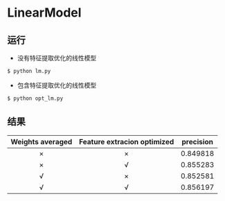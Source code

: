 # LinearModel

## 运行

* 没有特征提取优化的线性模型

```sh
$ python lm.py
```

* 包含特征提取优化的线性模型

```sh
$ python opt_lm.py
```

## 结果

| Weights averaged | Feature extracion optimized | precision |
| :--------------: | :-------------------------: | :-------: |
|        ×         |              ×              | 0.849818  |
|        ×         |              √              | 0.855283  |
|        √         |              ×              | 0.852581  |
|        √         |              √              | 0.856197  |

